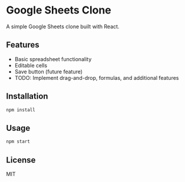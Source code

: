 # Google Sheets Clone

A simple Google Sheets clone built with React.

## Features
- Basic spreadsheet functionality
- Editable cells
- Save button (future feature)
- TODO: Implement drag-and-drop, formulas, and additional features

## Installation
```sh
npm install
```

## Usage
```sh
npm start
```

## License
MIT
